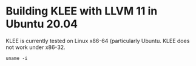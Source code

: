 # Building KLEE with LLVM 11 in Ubuntu 20.04

KLEE is currently tested on Linux x86-64 (particularly Ubuntu. KLEE does not work under x86-32.
```
uname -i
```
